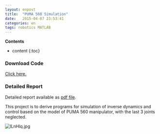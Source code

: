 ```yaml
---
layout: enpost
title:  "PUMA 560 Simulation"
date:   2015-04-07 23:53:41
categories: en
tags: robotics MATLAB
---
```


__Contents__

* content
{:toc}


### Download Code

[Click here.](https://github.com/izhengfan/Puma560Simulation)

### Detailed Report 

Detailed report available as [pdf file](/files/pumareport.pdf).

This project is to derive programs for simulation of inverse dynamics and control based on the model of PUMA 560 manipulator, with the last 3 joints neglected.

![lLnHlq.jpg](https://s2.ax1x.com/2020/01/14/lLnHlq.jpg)
<!-- ![puma560](/images/puma.jpg) -->
